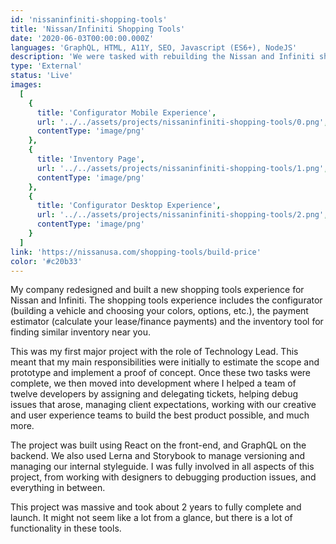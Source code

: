 ```yaml
---
id: 'nissaninfiniti-shopping-tools'
title: 'Nissan/Infiniti Shopping Tools'
date: '2020-06-03T00:00:00.000Z'
languages: 'GraphQL, HTML, A11Y, SEO, Javascript (ES6+), NodeJS'
description: 'We were tasked with rebuilding the Nissan and Infiniti shopping tools applications. This was my first major project with the role of Technology Lead.'
type: 'External'
status: 'Live'
images:
  [
    {
      title: 'Configurator Mobile Experience',
      url: '../../assets/projects/nissaninfiniti-shopping-tools/0.png',
      contentType: 'image/png'
    },
    {
      title: 'Inventory Page',
      url: '../../assets/projects/nissaninfiniti-shopping-tools/1.png',
      contentType: 'image/png'
    },
    {
      title: 'Configurator Desktop Experience',
      url: '../../assets/projects/nissaninfiniti-shopping-tools/2.png',
      contentType: 'image/png'
    }
  ]
link: 'https://nissanusa.com/shopping-tools/build-price'
color: '#c20b33'
---
```


My company redesigned and built a new shopping tools experience for Nissan and Infiniti. The shopping tools experience includes the configurator (building a vehicle and choosing your colors, options, etc.), the payment estimator (calculate your lease/finance payments) and the inventory tool for finding similar inventory near you.

This was my first major project with the role of Technology Lead. This meant that my main responsibilities were initially to estimate the scope and prototype and implement a proof of concept. Once these two tasks were complete, we then moved into development where I helped a team of twelve developers by assigning and delegating tickets, helping debug issues that arose, managing client expectations, working with our creative and user experience teams to build the best product possible, and much more.

The project was built using React on the front-end, and GraphQL on the backend. We also used Lerna and Storybook to manage versioning and managing our internal styleguide. I was fully involved in all aspects of this project, from working with designers to debugging production issues, and everything in between.

This project was massive and took about 2 years to fully complete and launch. It might not seem like a lot from a glance, but there is a lot of functionality in these tools.
